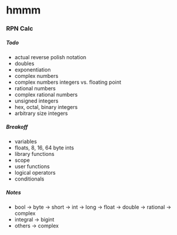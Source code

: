 hmmm
====

### RPN Calc
##### Todo
- actual reverse polish notation
- doubles
- exponentiation
- complex numbers
- complex numbers integers vs. floating point
- rational numbers
- complex rational numbers
- unsigned integers
- hex, octal, binary integers
- arbitrary size integers

##### Breakoff
- variables
- floats, 8, 16, 64 byte ints
- library functions
- scope
- user functions
- logical operators
- conditionals

##### Notes
- bool -> byte -> short -> int -> long -> float -> double -> rational -> complex
- integral -> bigint
- others -> complex